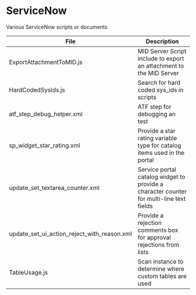 # ServiceNow
Various ServiceNow scripts or documents

|File                             |Description|
|------                           |-------------|
| ExportAttachmentToMID.js        | MID Server Script include to export an attachment to the MID Server |
| HardCodedSysIds.js              | Search for hard coded sys_ids in scripts |
| atf_step_debug_helper.xml       | ATF step for debugging an test           |
| sp_widget_star_rating.xml       | Provide a star rating variable type for catalog items used in the portal |
| update_set_textarea_counter.xml | Service portal catalog widget to provide a character counter for multi-line text fields |
| update_set_ui_action_reject_with_reason.xml | Provide a rejection comments box for approval rejections from lists |
| TableUsage.js                   | Scan instance to determine where custom tables are used |
